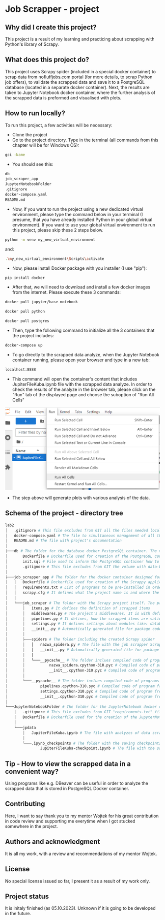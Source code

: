 # Job Scrapper - project

## Why did I create this project?

This project is a result of my learning and practicing about scrapping with Python's library of Scrapy.

## What does this project do?

This project uses Scrapy spider (included in a special docker container) to scrap data from nofluffjobs.com portal (for more details, to scrap Python job offers), to validate the scrapped data and save it to a PostgreSQL database (located in a separate docker container). Next, the results are taken to Jupyter Notebook docker container, where the further analysis of the scrapped data is preformed and visualised with plots.

## How to run locally?

To run this project, a few activities will be necessary:

- Clone the project
- Go to the project directory. Type in the terminal (all commands from this chapter will be for Windows OS):

```bash
gci -Name
```

- You should see this:

```bash
db
job_scraper_app
JupyterNotebookFolder
.gitignore
docker-compose.yaml
README.md
```

- Now, if you want to run the project using a new dedicated virtual environment, please type the command below in your terminal (I presume, that you have already installed Python in your global virtual environment). If you want to use your global virtual environment to run this project, please skip these 2 steps below.

```bash
python -m venv my_new_virtual_environment
```
and:

```bash
.\my_new_virtual_environment\Scripts\activate
```



- Now, please install Docker package with you installer (I use "pip"): 

```bash
pip install docker
```

- After that, we will need to download and install a few docker images from the internet. Please execute these 3 commands:


```bash
docker pull jupyter/base-notebook
```
```bash
docker pull python
```
```bash
docker pull postgres
```



- Then, type the following command to initialize all the 3 containers that the project includes:

```bash
docker-compose up
```

- To go directly to the scrapped data analyze, when the Jupyter Notebook container running, please open your browser and type in a new tab:

```bash
localhost:8888
```

- This command will open the container's content that includes JupiterFileKuba.ipynb file with the scrapped data analyze. In order to check the results of the analyze in the browser tab, please click on the "Run" tab of the displayed page and choose the suboption of "Run All Cells"

![IMG IPYNB1](https://github.com/JakBiel/README_img/blob/main/jupyter_scr.PNG)

- The step above will generate plots with various analysis of the data.

## Schema of the project - directory tree

```bash
lab2
│   .gitignore # This file excludes from GIT all the files needed locally only like e.g. virtual environmen etc.
│   docker-compose.yaml # The file to simultaneous management of all the docker container used in the project
│   README.md # The file with project's documentation
│
├───db # The folder for the database docker PostgreSQL container. The volume with data-backup is in the hidden subfolder "data"
│       Dockerfile # Dockerfile used for creation of the PostgreSQL container
│       init.sql # File used to inform the PostgreSQL container how to initialize the database
│       .gitignore # This file excludes from GIT the volume with data-backup that is in the hidden subfolder "data"
│
├───job_scrapper_app # The folder for the docker container designed for Scrapy job scrapper application
│   │   Dockerfile # Dockerfile used for creation of the Scrappy application container
│   │   requirements.txt # List of programs to be pre-installed in order to correctly execute the whole Scrapy application
│   │   scrapy.cfg # It defines what the project name is and where the project's settings are located
│   │
│   └───job_scraper # The folder with the Scrapy project itself. The project is Scrapy job scrapper application
│       │   items.py # It defines the definition of scrapped items
│       │   middlewares.py # The project's middlewares. It is with default settings, not changed from the project's beginning
│       │   pipelines.py # It defines, how the scrapped items are validated and loaded to the database container
│       │   settings.py # It defines settings about modules like: database container, pipelines, encoding type, bot names etc.
│       │   __init__.py # Automatically generated file for package code management. Here, it is empty. 
│       │
│       ├───spiders # The folder including the created Scrapy spider
│       │   │   nazwa_spidera.py # The file with the job scrapper Scrapy spider
│       │   │   __init__.py # Automatically generated file for package code management. Here, it is empty. 
│       │   │
│       │   └───__pycache__ # The folder inclues compiled code of programs from .py files of "spiders" folder
│       │           nazwa_spidera.cpython-310.pyc # Compiled code of program from "nazwa_spidera.py" file
│       │           __init__.cpython-310.pyc # Compiled code of program from "__init__.py" file. The file doesn't do anything
│       │
│       └───__pycache__ # The folder inclues compiled code of programs from selected .py files of "job_scraper" folder
│               pipelines.cpython-310.pyc # Compiled code of program from "pipelines.py" file
│               settings.cpython-310.pyc # Compiled code of program from "settings.py" file
│               __init__.cpython-310.pyc # Compiled code of program from "__init__.py" file. The file doesn't do anything
│
└───JupyterNotebookFolder # The folder for the JupyterNotebook docker container designed for JupyterNotebook analyzes
    │   .gitignore # This file excludes from GIT "requirements.txt" file which includes container initialization programs
    │   Dockerfile # Dockerfile used for the creation of the JupyterNotebook docker container
    │
    └───jpdata
        │   JupiterFileKuba.ipynb # The file with analyzes of data scrapped by job scrapper application
        │
        └───.ipynb_checkpoints # The folder with the saving checkpoints of .ipynb files
                JupiterFileKuba-checkpoint.ipynb # The file with the saving checkpoints of JupiterFileKuba.ipynb file

```

## Tip - How to view the scrapped data in a convenient way?

Using programs like e.g. DBeaver can be useful in order to analyze the scrapped data that is stored in PostgreSQL Docker container.

## Contributing

Here, I want to say thank you to my mentor Wojtek for his great contribution in code review and supporting me everytime when I got stucked somewhere in the project.

## Authors and acknowledgment

It is all my work, with a review and recommendations of my mentor Wojtek.

## License

No special license issued so far, I present it as a result of my work only.

## Project status

It is initaly finished (as 05.10.2023). Unknown if it is going to be developed in the future.

